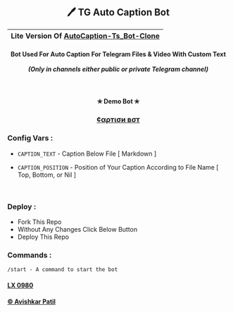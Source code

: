 <h2 align='center'>🖊️ TG Auto Caption Bot </h1>

|Lite Version Of [AutoCaption-Ts_Bot-Clone](https://github.com/Ts-Bots/AutoCaption-Ts_Bot-Clone)
|---


<h4 align='center'>Bot Used For Auto Caption For Telegram Files & Video With Custom Text<br><br><i>(Only in channels either public or private Telegram channel)</i> </h4><br>


<h4 align='center'>✯ Demo Bot ✯<br></h4>
<h3 align='center' ><b><a href="https://telegram.me/DFF_TextReplaceBot">¢αρтισи вσт</a></b></h3>


###  Config Vars :

- ```CAPTION_TEXT``` - Caption Below File [ Markdown ]

- ```CAPTION_POSITION``` - Position of Your Caption According to File Name [ Top, Bottom, or Nil ]
<br>

### Deploy :

- Fork This Repo
- Without Any Changes Click Below Button 
- Deploy This Repo

### Commands :

```
/start - A command to start the bot
```

#### [LX 0980](https://github.com/0AIB)
#### [© Avishkar Patil](https://github.com/avipatilpro)
